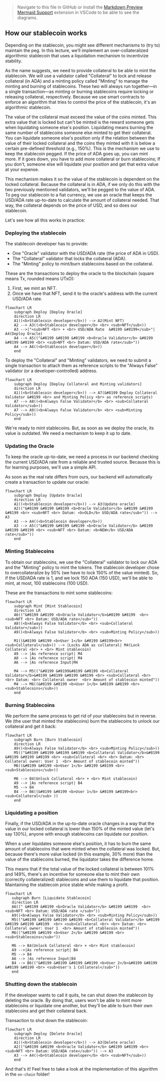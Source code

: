 > Navigate to this file in GitHub or install the [Markdown Preview Mermaid Support](https://marketplace.visualstudio.com/items?itemName=bierner.markdown-mermaid) extension in VSCode to be able to see the diagrams.

## How our stablecoin works

Depending on the stablecoin, you might see different mechanisms to (try to) maintain the peg. In this lecture, we’ll implement an over-collateralized algorithmic stablecoin that uses a liquidation mechanism to incentivize stability.

As the name suggests, we need to provide collateral to be able to mint the stablecoin. We will use a validator called "Collateral" to lock and release collateral (in ADA) and a minting policy called "Minting" to manage the minting and burning of stablecoins. These two will always run together—in a single transaction—as minting or burning stablecoins require locking or releasing collateral, respectively. Because we use smart contracts to enforce an algorithm that tries to control the price of the stablecoin, it's an algorithmic stablecoin.

The value of the collateral must exceed the value of the coins minted. This extra value that is locked but can't be minted is the reward someone gets when liquidating someone else's position. Liquidating means burning the same number of stablecoins someone else minted to get their collateral. You can liquidate someone else's position only if the relation between the value of their locked collateral and the coins they minted with it is below a certain pre-defined threshold (e.g., 150%). This is the mechanism we use to keep the stablecoin pegged. If the price of ADA goes up, you can mint more. If it goes down, you have to add more collateral or burn stablecoins; If you don't, someone else will liquidate your position and get that extra value at your expense.

This mechanism makes it so the value of the stablecoin is dependent on the locked collateral. Because the collateral is in ADA, if we only do this with the two previously mentioned validators, we'll be pegged to the value of ADA. To peg our stablecoin to a fiat currency, we use an oracle that keeps the USD/ADA rate up-to-date to calculate the amount of collateral needed. That way, the collateral depends on the price of USD, and so does our stablecoin.

Let's see how all this works in practice:

### Deploying the stablecoin

The stablecoin developer has to provide:
- One "Oracle" validator with the USD/ADA rate (the price of ADA in USD).
- The "Collateral" validator that locks the collateral (ADA).
- The "Minting" policy to mint/burn stablecoins based on the collateral.

These are the transactions to deploy the oracle to the blockchain (square means Tx, rounded means UTxO):

1. First, we mint an NFT.
2. Once we have that NFT, send it to the oracle's address with the current USD/ADA rate.

```mermaid
flowchart LR
    subgraph Deploy [Deploy Oracle]
    direction LR
    A1((<b>Stablecoin developer</b>)) --> A2(Mint NFT)
    A2 --> A3((<b>Stablecoin developer</b> <br> <sub>NFT</sub>))
    A3 -->|"<sub>NFT <br> + <br> USD/ADA Rate  &#8199 &#8199</sub>"| A4(Deploy Oracle)
    A4 --> A5(("&#8199 &#8199 &#8199 <b>Oracle Validator</b> &#8199 &#8199 &#8199 <br> <sub>NFT <br> Datum: USD/ADA rate</sub>"))
    A4 --> A6((<b>Stablecoin developer</b>))
    end
```
To deploy the "Collateral" and "Minting" validators, we need to submit a single transaction to attach them as reference scripts to the "Always False" validator (or a developer-controlled) address.

```mermaid
flowchart LR
    subgraph Deploy [Deploy Collateral and Minting validators]
    direction LR
    A1((<b>Stablecoin developer</b>)) --> A7(&#8199 Deploy Collateral Validator &#8199 <br> and Minting Policy <br> as reference scripts)
    A7 --> A8((<b>Always False Validator</b> <br> <sub>Collateral Validator</sub>))
    A7 --> A9((<b>Always False Validator</b> <br> <sub>Minting Policy</sub>))
    end
```

We're ready to mint stablecoins. But, as soon as we deploy the oracle, its value is outdated. We need a mechanism to keep it up to date.

### Updating the Oracle

To keep the oracle up-to-date, we need a process in our backend checking the current USD/ADA rate from a reliable and trusted source. Because this is for learning purposes, we'll use a simple API.

As soon as the real rate differs from ours, our backend will automatically create a transaction to update our oracle:

```mermaid 
flowchart LR
    subgraph Deploy [Update Oracle]
    direction LR
    A1((<b>Stablecoin developer</b>)) --> A3(Update oracle)
    A2(("&#8199 &#8199 &#8199 <b>Oracle Validator</b> &#8199 &#8199 &#8199 <br> <sub>NFT <br> Datum: <b>OLD</b> USD/ADA rate</sub>")) --> A3
    A3 --> A4((<b>Stablecoin developer</b>))
    A3 --> A5(("&#8199 &#8199 &#8199 <b>Oracle Validator</b> &#8199 &#8199 &#8199 <br> <sub>NFT <br> Datum: <b>NEW</b> USD/ADA rate</sub>"))
    end
```

### Minting Stablecoins

To obtain our stablecoins, we use the "Collateral" validator to lock our ADA and the "Minting" policy to mint the tokens. The stablecoin developer chose to overcollateralize by 50% (we have to lock 150% of the value minted). So, if the USD/ADA rate is 1, and we lock 150 ADA (150 USD), we'll be able to mint, at most, 100 stablecoins (100 USD). 

These are the transactions to mint some stablecoins:

```mermaid
flowchart LR
    subgraph Mint [Mint Stablecoin]
    direction LR
    A6(("&#8199 &#8199 <b>Oracle Validator</b>&#8199 &#8199  <br> <sub>NFT <br> Datum: USD/ADA rate</sub>"))
    A8((<b>Always False Validator</b> <br> <sub>Collateral Validator</sub>))
    A9((<b>Always False Validator</b> <br> <sub>Minting Policy</sub>))

    M1((&#8199 &#8199 <b>User 1</b> &#8199 &#8199<br> <sub>Collateral</sub>)) --> |Locks ADA as collateral| M4(Lock Collateral <br> + <br> Mint stablecoin)
    A9 --> |As reference script| M4
    A8 --> |As reference script| M4
    A6 --> |As reference Input|M4

    M4 --> M5(("&#8199 &#8199&#8199 &#8199 <b>Collateral Validator</b>&#8199 &#8199 &#8199 &#8199 <br> <sub>Collateral <br> <br> Datum: <br> Collateral owner  <br> Amount of stablecoin minted"))
    M4 --> M6((&#8199 &#8199 <b>User 1</b> &#8199 &#8199 <br> <sub>Stablecoins</sub>))
    end
```

### Burning Stablecoins

We perform the same process to get rid of your stablecoins but in reverse. 
We (the user that minted the stablecoins) burn the stablecoins to unlock our collateral and get it back:

```mermaid
flowchart LR
    subgraph Burn [Burn Stablecoin]
    direction LR
    A9((<b>Always False Validator</b> <br> <sub>Minting Policy</sub>))
    M5(("&#8199 &#8199 &#8199 &#8199 <b>Collateral Validator</b>&#8199 &#8199 &#8199 &#8199 <br> <sub>Collateral <br> <br> Datum: <br> Collateral owner: User 1  <br> Amount of stablecoin minted"))
    M6((&#8199 &#8199 <b>User 1</b> &#8199 &#8199 <br> <sub>Stablecoins</sub>))

    M6 --> B4(Unlock Collateral <br> + <br> Mint stablecoin)
    A9 --> |As reference script| B4
    M5 --> B4
    B4 --> B6((&#8199 &#8199 <b>User 1</b> &#8199 &#8199<br> <sub>Collateral</sub> ))
    end
```

 ### Liquidating a position

Finally, if the USD/ADA in the up-to-date oracle changes in a way that the value in our locked collateral is lower than 150% of the minted value (let's say 130%), anyone with enough stablecoins can liquidate our position.

When a user liquidates someone else's position, it has to burn the same amount of stablecoins that were minted when the collateral was locked. But, because there's more value locked (in this example, 30% more) than the value of the stablecoins burned, the liquidator takes the difference home.

This means that if the total value of the locked collateral is between 101% and 149%, there's an incentive for someone else to mint their own (correctly collateralized) stablecoins and use them to liquidate that position. Maintaining the stablecoin price stable while making a profit.

 ```mermaid
flowchart LR
    subgraph Burn [Liquidate Stablecoin]
    direction LR
    A6((" &#8199 &#8199 <b>Oracle Validator</b> &#8199 &#8199  <br> <sub>NFT <br> Datum: USD/ADA rate </sub>"))
    A9((<b>Always False Validator</b> <br> <sub>Minting Policy</sub>))
    M5(("&#8199 &#8199 &#8199 &#8199 <b>Collateral Validator</b> &#8199 &#8199 &#8199 &#8199  <br> <sub>Collateral <br> <br> Datum: <br> Collateral owner: User 1  <br> Amount of stablecoin minted"))
    M6(("&#8199 &#8199 <b>User 2</b> &#8199 &#8199 <br> <sub>Stablecoins</sub>"))

    M6 --> B4(Unlock Collateral <br> + <br> Mint stablecoin)
    A9 -->|As reference script| B4
    M5 --> B4
    A6 --> |As reference Input|B4
    B4 --> B6(("&#8199 &#8199 &#8199 &#8199 <b>User 2</b>&#8199 &#8199 &#8199 &#8199 <br> <sub>User's 1 Collateral</sub>"))
    end
```

### Shutting down the stablecoin

If the developer wants to call it quits, he can shut down the stablecoin by deleting the oracle. By doing that, users won't be able to mint more stablecoins or liquidate one another, but they'll be able to burn their own stablecoins and get their collateral back.

Transaction to shut down the stablecoin:

```mermaid
flowchart LR
    subgraph Deploy [Delete Oracle]
    direction LR
    A1((<b>Stablecoin developer</b>)) --> A3(Delete oracle)
    A2(("&#8199 &#8199 <b>Oracle Validator</b> &#8199 &#8199 <br> <sub>NFT <br> Datum: USD/ADA rate</sub>")) --> A3
    A3 --> A4((<b>Stablecoin developer</b> <br> <sub>NFT</sub>))
    end
```

And that's it! Feel free to take a look at the implementation of this algorithm in the `on-chain` folder!
